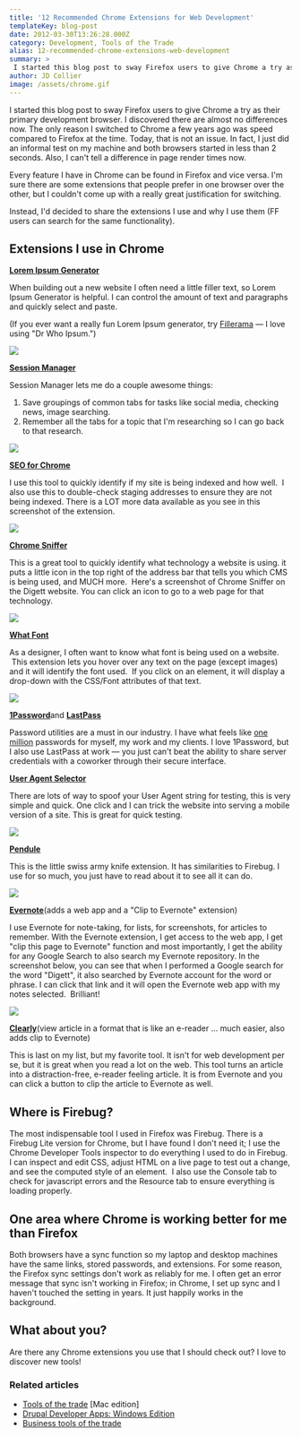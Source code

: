```yaml
---
title: '12 Recommended Chrome Extensions for Web Development'
templateKey: blog-post
date: 2012-03-30T13:26:28.000Z
category: Development, Tools of the Trade
alias: 12-recommended-chrome-extensions-web-development
summary: > 
 I started this blog post to sway Firefox users to give Chrome a try as their primary development browser. I discovered there are almost no differences now. The only reason I switched to Chrome a few years ago was speed compared to Firefox at the time. Today, that is not an issue. In fact, I just did an informal test on my machine and both browsers started in less than 2 seconds. Also, I can't tell a difference in page render times now.
author: JD Collier
image: /assets/chrome.gif
---
```


I started this blog post to sway Firefox users to give Chrome a try as their primary development browser. I discovered there are almost no differences now. The only reason I switched to Chrome a few years ago was speed compared to Firefox at the time. Today, that is not an issue. In fact, I just did an informal test on my machine and both browsers started in less than 2 seconds. Also, I can't tell a difference in page render times now.

Every feature I have in Chrome can be found in Firefox and vice versa. I'm sure there are some extensions that people prefer in one browser over the other, but I couldn't come up with a really great justification for switching.

Instead, I'd decided to share the extensions I use and why I use them (FF users can search for the same functionality).

**Extensions I use in Chrome**
------------------------------

[**Lorem Ipsum Generator**](https://chrome.google.com/webstore/detail/lorem-ipsum-generator/dmpfoncmmihgkooacnplecaopcefceam)

When building out a new website I often need a little filler text, so Lorem Ipsum Generator is helpful. I can control the amount of text and paragraphs and quickly select and paste.

(If you ever want a really fun Lorem Ipsum generator, try [Fillerama](http://fillerama.io/) — I love using "Dr Who Ipsum.")

![](/sites/default/files/loremipsum.png)

[**Session Manager**](https://chrome.google.com/webstore/detail/session-manager/bbcnbpafconjjigibnhbfmmgdbbkcjfi/related)

Session Manager lets me do a couple awesome things:

1.  Save groupings of common tabs for tasks like social media, checking news, image searching. 
2.  Remember all the tabs for a topic that I'm researching so I can go back to that research.

![](/sites/default/files/session_manager.jpeg)

[**SEO for Chrome**](https://chrome.google.com/webstore/detail/seo-for-chrome/oangcciaeihlfmhppegpdceadpfaoclj)

I use this tool to quickly identify if my site is being indexed and how well.  I also use this to double-check staging addresses to ensure they are not being indexed. There is a LOT more data available as you see in this screenshot of the extension.

![](/sites/default/files/seo_for_chrome.png)

[**Chrome Sniffer**](https://chrome.google.com/webstore/detail/appspector/homgcnaoacgigpkkljjjekpignblkeae)

This is a great tool to quickly identify what technology a website is using. it puts a little icon in the top right of the address bar that tells you which CMS is being used, and MUCH more.  Here's a screenshot of Chrome Sniffer on the Digett website. You can click an icon to go to a web page for that technology. 

![](/sites/default/files/chrome_sniffer.png)

[**What Font**](https://chrome.google.com/webstore/detail/whatfont/jabopobgcpjmedljpbcaablpmlmfcogm)

As a designer, I often want to know what font is being used on a website.  This extension lets you hover over any text on the page (except images) and it will identify the font used.  If you click on an element, it will display a drop-down with the CSS/Font attributes of that text.

![](/sites/default/files/what_font.png)

[**1Password**](https://agilebits.com/onepassword/mac)and [**LastPass**](https://lastpass.com/)

Password utilities are a must in our industry. I have what feels like [one million](https://www.youtube.com/watch?v=l91ISfcuzDw) passwords for myself, my work and my clients. I love 1Password, but I also use LastPass at work — you just can't beat the ability to share server credentials with a coworker through their secure interface.

[**User Agent Selector**](https://chrome.google.com/webstore/detail/user-agent-selector/fnbmdojpgjpmjjmnjdnbobcdhenmmgod)

There are lots of way to spoof your User Agent string for testing, this is very simple and quick. One click and I can trick the website into serving a mobile version of a site. This is great for quick testing.

![](/sites/default/files/user_agent_selector.png)

[**Pendule**](https://chrome.google.com/webstore/detail/pendule/gbkffbkamcejhkcaocmkdeiiccpmjfdi)

This is the little swiss army knife extension. It has similarities to Firebug. I use for so much, you just have to read about it to see all it can do.

![](/sites/default/files/pendule.jpeg)

[**Evernote**](https://chrome.google.com/webstore/detail/evernote-web/lbfehkoinhhcknnbdgnnmjhiladcgbol)(adds a web app and a "Clip to Evernote" extension)

I use Evernote for note-taking, for lists, for screenshots, for articles to remember. With the Evernote extension, I get access to the web app, I get "clip this page to Evernote" function and most importantly, I get the ability for any Google Search to also search my Evernote repository. In the screenshot below, you can see that when I performed a Google search for the word "Digett", it also searched by Evernote account for the word or phrase. I can click that link and it will open the Evernote web app with my notes selected.  Brilliant!

![](/sites/default/files/evernote_search.png)

[**Clearly**](https://chrome.google.com/webstore/detail/clearly/iooicodkiihhpojmmeghjclgihfjdjhj)(view article in a format that is like an e-reader … much easier, also adds clip to Evernote)

This is last on my list, but my favorite tool. It isn't for web development per se, but it is great when you read a lot on the web. This tool turns an article into a distraction-free, e-reader feeling article. It is from Evernote and you can click a button to clip the article to Evernote as well.

**Where is Firebug?**
---------------------

The most indispensable tool I used in Firefox was Firebug. There is a Firebug Lite version for Chrome, but I have found I don't need it; I use the Chrome Developer Tools inspector to do everything I used to do in Firebug. I can inspect and edit CSS, adjust HTML on a live page to test out a change, and see the computed style of an element.  I also use the Console tab to check for javascript errors and the Resource tab to ensure everything is loading properly.

**One area where Chrome is working better for me than Firefox**
---------------------------------------------------------------

Both browsers have a sync function so my laptop and desktop machines have the same links, stored passwords, and extensions. For some reason, the Firefox sync settings don't work as reliably for me. I often get an error message that sync isn't working in Firefox; in Chrome, I set up sync and I haven't touched the setting in years. It just happily works in the background.

**What about you?**
-------------------

Are there any Chrome extensions you use that I should check out? I love to discover new tools!

### Related articles

*   [Tools of the trade](/blog/08/12/2011/tools-trade) \[Mac edition\]
*   [Drupal Developer Apps: Windows Edition](/blog/08/17/2011/drupal-developer-apps-windows-edition)
*   [Business tools of the trade](/blog/10/21/2011/business-tools-trade)